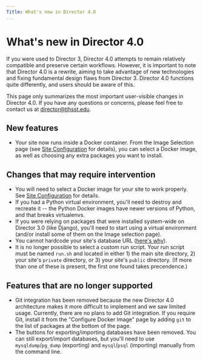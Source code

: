 ```yaml
---
Title: What's new in Director 4.0
...
```


# What's new in Director 4.0

If you were used to Director 3, Director 4.0 attempts to remain relatively compatible and preserve certain workflows. However, it is important to note that Director 4.0 is a rewrite, aiming to take advantage of new technologies and fixing fundamental design flaws from Director 3. Director 4.0 functions quite differently, and users should be aware of this.

This page only summarizes the most important user-visible changes in Director 4.0. If you have any questions or concerns, please feel free to contact us at [director@tjhsst.edu](mailto:director@tjhsst.edu).

## New features

- Your site now runs inside a Docker container. From the Image Selection page (see [Site Configuration](/quick-start/site-configuration.md) for details), you can select a Docker image, as well as choosing any extra packages you want to install.

## Changes that may require intervention

- You will need to select a Docker image for your site to work properly. See [Site Configuration](/quick-start/site-configuration.md) for details.
- If you had a Python virtual environment, you'll need to destroy and recreate it -- the Python Docker images have newer versions of Python, and that breaks virtualenvs.
- If you were relying on packages that were installed system-wide on Director 3.0 (like Django), you'll need to start using a virtual environment (and/or install some of them on the Image selection page).
- You cannot hardcode your site's database URL ([here's why](/databases/no-hardcode-url.md)).
- It is no longer possible to select a custom run script. Your run script must be named `run.sh` and located in either 1) the main site directory, 2) your site's `private` directory, or 3) your site's `public` directory. (If more than one of these is present, the first one found takes precendence.)

## Features that are no longer supported

- Git integration has been removed because the new Director 4.0 architecture makes it more difficult to implement and we saw limited usage. Currently, there are no plans to add Git integration.
  If you require Git, install it from the "Configure Docker Image" page by adding `git` to the list of packages at the bottom of the page.
- The buttons for exporting/importing databases have been removed. You can still export/import databases, but you'll need to use `mysqldump`/`pg_dump` (exporting) and `mysql`/`psql` (importing) manually from the command line.
